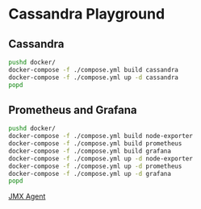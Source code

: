 # Cassandra Playground

## Cassandra

```bash
pushd docker/
docker-compose -f ./compose.yml build cassandra
docker-compose -f ./compose.yml up -d cassandra
popd
```

## Prometheus and Grafana

```bash
pushd docker/
docker-compose -f ./compose.yml build node-exporter
docker-compose -f ./compose.yml build prometheus
docker-compose -f ./compose.yml build grafana
docker-compose -f ./compose.yml up -d node-exporter
docker-compose -f ./compose.yml up -d prometheus
docker-compose -f ./compose.yml up -d grafana
popd
```
[JMX Agent](https://www.robustperception.io/monitoring-cassandra-with-prometheus)
